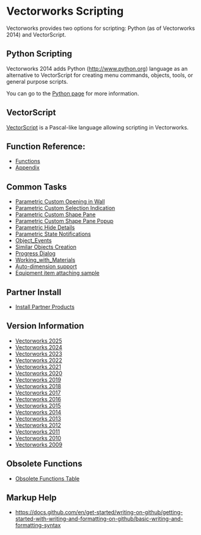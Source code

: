 # Vectorworks Scripting

Vectorworks provides two options for scripting: Python (as of Vectorworks 2014) and VectorScript.


## Python Scripting

Vectorworks 2014 adds Python (http://www.python.org) language as an alternative to VectorScript for creating menu commands, objects, tools, or general purpose scripts.

You can go to the [Python page](Python/README.md) for more information.

## VectorScript

[VectorScript](VectorScript/README.md) is a Pascal-like language allowing scripting in Vectorworks.

## Function Reference:
* [Functions](Function%20Reference/README.md)
* [Appendix](Function%20Reference/Appendix/README.md)

## Common Tasks

* [Parametric Custom Opening in Wall](Common/Tasks/Parametric%20Custom%20Opening%20in%20Wall.md)
* [Parametric Custom Selection Indication](Common/Tasks/Parametric%20Custom%20Selection%20Indication.md)
* [Parametric Custom Shape Pane](Common/Tasks/Parametric%20Custom%20Shape%20Pane.md)
* [Parametric Custom Shape Pane Popup](Common/Tasks/Parametric%20Custom%20Shape%20Pane%20Popup.md)
* [Parametric Hide Details](Common/Tasks/Parametric%20Hide%20Details.md)
* [Parametric State Notifications](Common/Tasks/Parametric%20State%20Notifications.md)
* [Object_Events](Common/Tasks/Object%20Events.md)
* [Similar Objects Creation](Common/Tasks/Similar%20Objects%20Creation.md)
* [Progress Dialog](Common/Tasks/Progress%20Dialog.md)
* [Working_with_Materials](Common/Tasks/Working%20with%20Materials.md)
* [Auto-dimension support](Common/Tasks/Auto-dimension%20support.md)
* [Equipment item attaching sample](Common/Tasks/Equipment%20item%20attaching%20sample.md)

## Partner Install

* [Install Partner Products](Common/Partner%20Install/README.md)

## Version Information

* [Vectorworks 2025](Common/Versions/Vectorworks%202025.md)
* [Vectorworks 2024](Common/Versions/Vectorworks%202024.md)
* [Vectorworks 2023](Common/Versions/Vectorworks%202023.md)
* [Vectorworks 2022](Common/Versions/Vectorworks%202022.md)
* [Vectorworks 2021](Common/Versions/Vectorworks%202021.md)
* [Vectorworks 2020](Common/Versions/Vectorworks%202020.md)
* [Vectorworks 2019](Common/Versions/Vectorworks%202019.md)
* [Vectorworks 2018](Common/Versions/Vectorworks%202018.md)
* [Vectorworks 2017](Common/Versions/Vectorworks%202017.md)
* [Vectorworks 2016](Common/Versions/Vectorworks%202016.md)
* [Vectorworks 2015](Common/Versions/Vectorworks%202015.md)
* [Vectorworks 2014](Common/Versions/Vectorworks%202014.md)
* [Vectorworks 2013](Common/Versions/Vectorworks%202013.md)
* [Vectorworks 2012](Common/Versions/Vectorworks%202012.md)
* [Vectorworks 2011](Common/Versions/Vectorworks%202011.md)
* [Vectorworks 2010](Common/Versions/Vectorworks%202010.md)
* [Vectorworks 2009](Common/Versions/Vectorworks%202009.md)


## Obsolete Functions

* [Obsolete Functions Table](Common/Versions/Obsolete%20Functions%20Table.md)


## Markup Help

* https://docs.github.com/en/get-started/writing-on-github/getting-started-with-writing-and-formatting-on-github/basic-writing-and-formatting-syntax